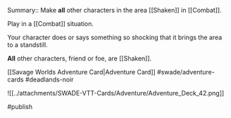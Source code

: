 Summary:: Make **all** other characters in the area [[Shaken]] in [[Combat]].

Play in a [[Combat]] situation.

Your character does or says something so shocking that it brings the area to a standstill.

**All** other characters, friend or foe, are [[Shaken]].

[[Savage Worlds Adventure Card|Adventure Card]] #swade/adventure-cards #deadlands-noir 

![[../attachments/SWADE-VTT-Cards/Adventure/Adventure_Deck_42.png]]

#publish 
